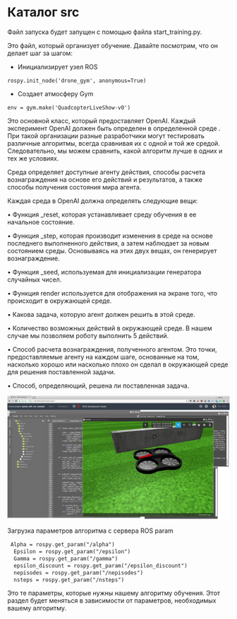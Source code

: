 # Каталог src

Файл запуска будет запущен с помощью файла start\_training.py. 

 Это файл, который организует обучение. Давайте посмотрим, что он делает шаг за шагом:

* Инициализирует узел ROS

```text
rospy.init_node('drone_gym', anonymous=True)
```

* Создает атмосферу Gym

```text
env = gym.make('QuadcopterLiveShow-v0')
```

Это основной класс, который предоставляет OpenAI. Каждый эксперимент OpenAI должен быть определен в определенной среде . При такой организации разные разработчики могут тестировать различные алгоритмы, всегда сравнивая их с одной и той же средой. Следовательно, мы можем сравнить, какой алгоритм лучше в одних и тех же условиях.

Среда определяет доступные агенту действия, способы расчета вознаграждения на основе его действий и результатов, а также способы получения состояния мира агента.

Каждая среда в OpenAI должна определять следующие вещи:

•	Функция \_reset, которая устанавливает среду обучения в ее начальное состояние.

•	Функция \_step, которая производит изменения в среде на основе последнего выполненного действия, а затем наблюдает за новым состоянием среды. Основываясь на этих двух вещах, он генерирует вознаграждение.

•	Функция \_seed, используемая для инициализации генератора случайных чисел.

•	Функция render используется для отображения на экране того, что происходит в окружающей среде.

•	Какова задача, которую агент должен решить в этой среде.

•	Количество возможных действий в окружающей среде. В нашем случае мы позволяем роботу выполнить 5 действий.

•	Способ расчета вознаграждения, полученного агентом. Это точки, предоставляемые агенту на каждом шаге, основанные на том, насколько хорошо или насколько плохо он сделал в окружающей среде для решения поставленной задачи.

•	Способ, определяющий, решена ли поставленная задача.

![](../.gitbook/assets/image%20%283%29.png)

Загрузка параметров алгоритма с сервера ROS param

```text
 Alpha = rospy.get_param("/alpha")
  Epsilon = rospy.get_param("/epsilon")
  Gamma = rospy.get_param("/gamma")
  epsilon_discount = rospy.get_param("/epsilon_discount")
  nepisodes = rospy.get_param("/nepisodes")
  nsteps = rospy.get_param("/nsteps")
```

Это те параметры, которые нужны нашему алгоритму обучения. Этот раздел будет меняться в зависимости от параметров, необходимых вашему алгоритму.

